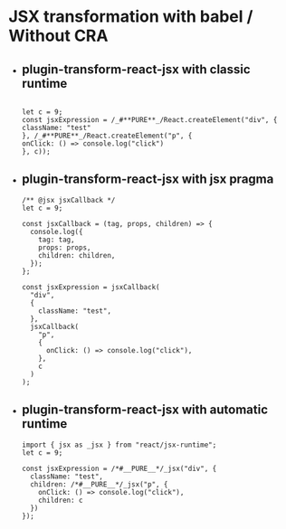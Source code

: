 # JSX transformation with babel / Without CRA

<!-- <h3>plugin-transform-react-jsx with classic runtime</h3>

```

let c = 9;
const jsxExpression = /*#__PURE__*/React.createElement("div", {
  className: "test"
}, /*#__PURE__*/React.createElement("p", {
  onClick: () => console.log("click")
}, c));

``` -->

<ul>
<li><h2>plugin-transform-react-jsx with classic runtime</h2></li>

```

let c = 9;
const jsxExpression = /_#**PURE**_/React.createElement("div", {
className: "test"
}, /_#**PURE**_/React.createElement("p", {
onClick: () => console.log("click")
}, c));

```

<!-- <hr/> -->

<li><h2>plugin-transform-react-jsx with jsx pragma</h2></li>

```
/** @jsx jsxCallback */
let c = 9;

const jsxCallback = (tag, props, children) => {
  console.log({
    tag: tag,
    props: props,
    children: children,
  });
};

const jsxExpression = jsxCallback(
  "div",
  {
    className: "test",
  },
  jsxCallback(
    "p",
    {
      onClick: () => console.log("click"),
    },
    c
  )
);

```

<!-- <hr/> -->

<li><h2>plugin-transform-react-jsx with automatic runtime</h2></li>

```
import { jsx as _jsx } from "react/jsx-runtime";
let c = 9;

const jsxExpression = /*#__PURE__*/_jsx("div", {
  className: "test",
  children: /*#__PURE__*/_jsx("p", {
    onClick: () => console.log("click"),
    children: c
  })
});

```

</ul>

